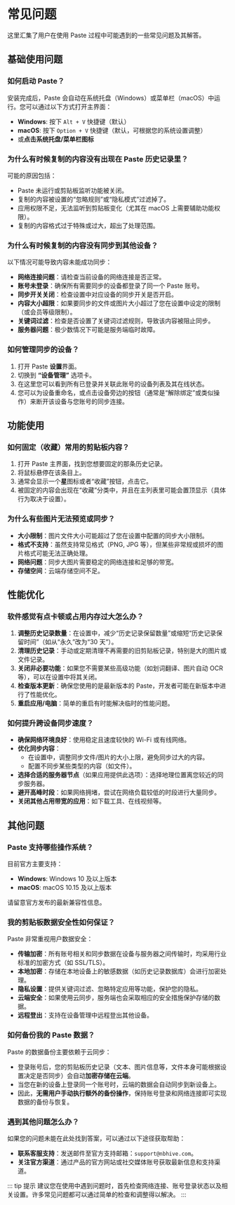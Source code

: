 # 常见问题

这里汇集了用户在使用 Paste 过程中可能遇到的一些常见问题及其解答。

## 基础使用问题

### 如何启动 Paste？

安装完成后，Paste 会自动在系统托盘（Windows）或菜单栏（macOS）中运行。您可以通过以下方式打开主界面：

- **Windows**: 按下 `Alt + V` 快捷键（默认）
- **macOS**: 按下 `Option + V` 快捷键（默认，可根据您的系统设置调整）
- 或**点击系统托盘/菜单栏图标**

### 为什么有时候复制的内容没有出现在 Paste 历史记录里？

可能的原因包括：

- Paste 未运行或剪贴板监听功能被关闭。
- 复制的内容被设置的“忽略规则”或“隐私模式”过滤掉了。
- 应用权限不足，无法监听到剪贴板变化（尤其在 macOS 上需要辅助功能权限）。
- 复制的内容格式过于特殊或过大，超出了处理范围。

### 为什么有时候复制的内容没有同步到其他设备？

以下情况可能导致内容未能成功同步：

- **网络连接问题**：请检查当前设备的网络连接是否正常。
- **账号未登录**：确保所有需要同步的设备都登录了同一个 Paste 账号。
- **同步开关关闭**：检查设置中对应设备的同步开关是否开启。
- **内容大小超限**：如果要同步的文件或图片大小超过了您在设置中设定的限制（或会员等级限制）。
- **关键词过滤**：检查是否设置了关键词过滤规则，导致该内容被阻止同步。
- **服务器问题**：极少数情况下可能是服务端临时故障。

### 如何管理同步的设备？

1.  打开 Paste **设置**界面。
2.  切换到 **“设备管理”** 选项卡。
3.  在这里您可以看到所有已登录并关联此账号的设备列表及其在线状态。
4.  您可以为设备重命名，或点击设备旁边的按钮（通常是“解除绑定”或类似操作）来断开该设备与您账号的同步连接。

## 功能使用

### 如何固定（收藏）常用的剪贴板内容？

1.  打开 Paste 主界面，找到您想要固定的那条历史记录。
2.  将鼠标悬停在该条目上。
3.  通常会显示一个**星**图标或者“收藏”按钮，点击它。
4.  被固定的内容会出现在“收藏”分类中，并且在主列表里可能会置顶显示（具体行为取决于设置）。

### 为什么有些图片无法预览或同步？

- **大小限制**：图片文件大小可能超过了您在设置中配置的同步大小限制。
- **格式不支持**：虽然支持常见格式（PNG, JPG 等），但某些非常规或损坏的图片格式可能无法正确处理。
- **网络问题**：同步大图片需要稳定的网络连接和足够的带宽。
- **存储空间**：云端存储空间不足。

## 性能优化

### 软件感觉有点卡顿或占用内存过大怎么办？

1.  **调整历史记录数量**：在设置中，减少“历史记录保留数量”或缩短“历史记录保留时间”（如从“永久”改为“30 天”）。
2.  **清理历史记录**：手动或定期清理不再需要的旧剪贴板记录，特别是大的图片或文件记录。
3.  **关闭非必要功能**：如果您不需要某些高级功能（如划词翻译、图片自动 OCR 等），可以在设置中将其关闭。
4.  **检查版本更新**：确保您使用的是最新版本的 Paste，开发者可能在新版本中进行了性能优化。
5.  **重启应用/电脑**：简单的重启有时能解决临时的性能问题。

### 如何提升跨设备同步速度？

- **确保网络环境良好**：使用稳定且速度较快的 Wi-Fi 或有线网络。
- **优化同步内容**：
  - 在设置中，调整同步文件/图片的大小上限，避免同步过大的内容。
  - 配置不同步某些类型的内容（如文件）。
- **选择合适的服务器节点**（如果应用提供此选项）：选择地理位置离您较近的同步服务器。
- **避开高峰时段**：如果网络拥堵，尝试在网络负载较低的时段进行大量同步。
- **关闭其他占用带宽的应用**：如下载工具、在线视频等。

## 其他问题

### Paste 支持哪些操作系统？

目前官方主要支持：

- **Windows**: Windows 10 及以上版本
- **macOS**: macOS 10.15 及以上版本

请留意官方发布的最新兼容性信息。

### 我的剪贴板数据安全性如何保证？

Paste 非常重视用户数据安全：

- **传输加密**：所有账号相关和同步数据在设备与服务器之间传输时，均采用行业标准的加密方式（如 SSL/TLS）。
- **本地加密**：存储在本地设备上的敏感数据（如历史记录数据库）会进行加密处理。
- **隐私设置**：提供关键词过滤、忽略特定应用等功能，保护您的隐私。
- **云端安全**：如果使用云同步，服务端也会采取相应的安全措施保护存储的数据。
- **远程登出**：支持在设备管理中远程登出其他设备。

### 如何备份我的 Paste 数据？

Paste 的数据备份主要依赖于云同步：

- 登录账号后，您的剪贴板历史记录（文本、图片信息等，文件本身可能根据设置决定是否同步）会自动**加密存储在云端**。
- 当您在新的设备上登录同一个账号时，云端的数据会自动同步到新设备上。
- 因此，**无需用户手动执行额外的备份操作**，保持账号登录和网络连接即可实现数据的备份与恢复。

### 遇到其他问题怎么办？

如果您的问题未能在此处找到答案，可以通过以下途径获取帮助：

- **联系客服支持**：发送邮件至官方支持邮箱：`support@nbhive.com`。
- **关注官方渠道**：通过产品的官方网站或社交媒体账号获取最新信息和支持渠道。

::: tip 提示
建议您在使用中遇到问题时，首先检查网络连接、账号登录状态以及相关设置。许多常见问题都可以通过简单的检查和调整得以解决。
:::
